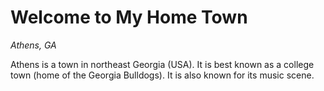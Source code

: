 # Welcome to My Home Town

_Athens, GA_

Athens is a town in northeast Georgia (USA). It is best known as a college town (home of the Georgia Bulldogs). It is also known for its music scene.

